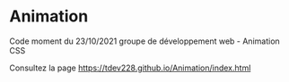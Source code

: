 # Animation
Code moment du 23/10/2021 groupe de développement web - Animation CSS

Consultez la page https://tdev228.github.io/Animation/index.html
